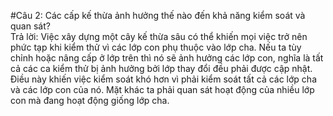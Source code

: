 #Câu 2: Các cấp kế thừa ảnh hưởng thế nào đến khả năng kiểm soát và quan sát?<br/>
Trả lời: Việc xây dựng một cây kế thừa sâu có thể khiến mọi việc trở nên phức tạp khi kiểm thử vì các lớp con phụ thuộc vào lớp cha. Nếu ta tùy chỉnh hoặc nâng cấp ở lớp trên thì nó sẽ ảnh hưởng các lớp con, nghĩa là tất cả các ca kiểm thử bị ảnh hưởng bởi lớp thay đổi đều phải được cập nhật. Điều này khiến việc kiểm soát khó hơn vì phải kiểm soát tất cả các lớp cha và các lớp con của nó. Mặt khác ta phải quan sát hoạt động của nhiều lớp con mà đang hoạt động giống lớp cha. 
